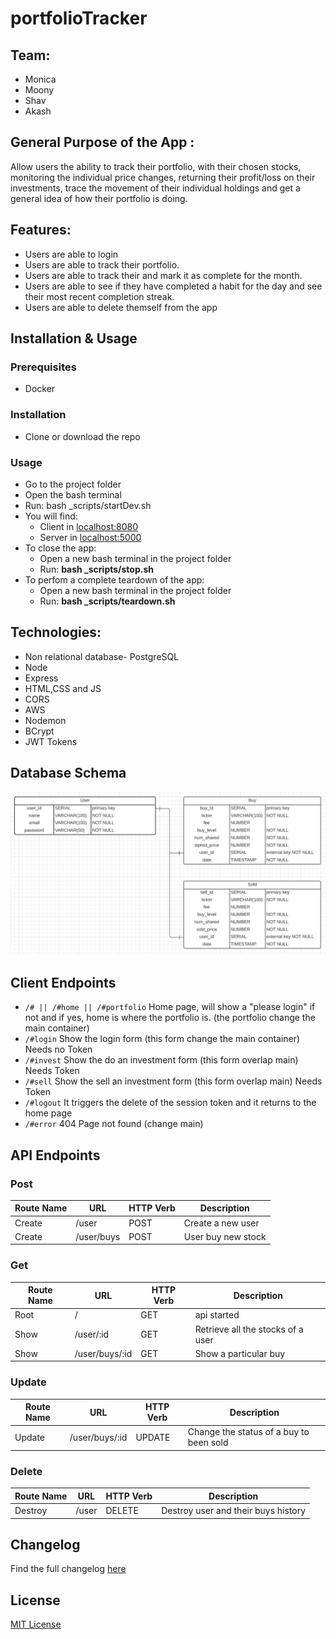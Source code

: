 # portfolioTracker

## Team:

- Monica
- Moony
- Shav
- Akash

## General Purpose of the App :

Allow users the ability to track their portfolio, with their chosen stocks, monitoring the individual price changes, returning their profit/loss on their investments, trace the movement of their individual holdings and get a general idea of how their portfolio is doing.

## Features:

- Users are able to login
- Users are able to track their portfolio.
- Users are able to track their and mark it as complete for the month.
- Users are able to see if they have completed a habit for the day and see their most recent completion streak.
- Users are able to delete themself from the app


## Installation & Usage

### Prerequisites
- Docker

### Installation
- Clone or download the repo

### Usage
- Go to the project folder
- Open the bash terminal
- Run: bash _scripts/startDev.sh
- You will find:
  - Client in [localhost:8080](http://localhost:8080/)
  - Server in [localhost:5000](http://localhost:5000/)
- To close the app:
  - Open a new bash terminal in the project folder
  - Run: **bash _scripts/stop.sh**
- To perfom a complete teardown of the app:
  - Open a new bash terminal in the project folder
  - Run: **bash _scripts/teardown.sh**
  
## Technologies:

- Non relational database- PostgreSQL
- Node
- Express
- HTML,CSS and JS
- CORS
- AWS
- Nodemon
- BCrypt
- JWT Tokens

## Database Schema
![Database Schema](./readme-src/DB-schema.JPG)

## Client Endpoints

 - `/# || /#home || /#portfolio` Home page, will show a "please login" if not and if yes, home is where the portfolio is. (the portfolio change the main container)
 - `/#login` Show the login form (this form change the main container) Needs no Token
 - `/#invest` Show the do an investment form (this form overlap main) Needs Token
 - `/#sell` Show the sell an investment form (this form overlap main) Needs Token
 - `/#logout` It triggers the delete of the session token and it returns to the home page 
 - `/#error` 404 Page not found (change main)


## API Endpoints

### Post 

| Route Name | URL | HTTP Verb | Description |
|-----|----|----|--|
| Create | /user | POST | Create a new user | 
| Create | /user/buys | POST | User buy new stock |


### Get

| Route Name | URL | HTTP Verb | Description |
|-----|----|----|--|
| Root | / | GET | api started |
| Show | /user/:id | GET | Retrieve all the stocks of a user |
| Show | /user/buys/:id | GET | Show a particular buy |

###  Update

| Route Name | URL | HTTP Verb | Description |
|-----|----|----|--|
| Update | /user/buys/:id | UPDATE | Change the status of a buy to been sold |

### Delete

| Route Name | URL | HTTP Verb | Description |
|-----|----|----|--|
| Destroy | /user | DELETE | Destroy user and their buys history |


## Changelog 

Find the full changelog [here](./changelog.md)

## License

[MIT License](https://opensource.org/licenses/mit-license.php)

